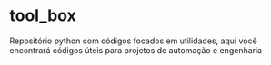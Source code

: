 # tool_box
Repositório python com códigos focados em utilidades, aqui você encontrará códigos úteis para projetos de automação e engenharia
